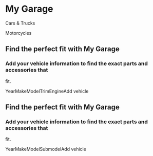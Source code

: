 # My Garage

Cars & Trucks

Motorcycles

## Find the perfect fit with My Garage

### Add your vehicle information to find the exact parts and accessories that
fit.

YearMakeModelTrimEngineAdd vehicle

## Find the perfect fit with My Garage

### Add your vehicle information to find the exact parts and accessories that
fit.

YearMakeModelSubmodelAdd vehicle

